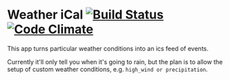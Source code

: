 Weather iCal [![Build Status](https://travis-ci.org/wwqrd/weather_ical.svg?branch=master)](https://travis-ci.org/wwqrd/weather_ical) [![Code Climate](https://codeclimate.com/github/wwqrd/weather_ical/badges/gpa.svg)](https://codeclimate.com/github/wwqrd/weather_ical)
============

This app turns particular weather conditions into an ics feed of events.

Currently it'll only tell you when it's going to rain, but the plan
is to allow the setup of custom weather conditions, e.g. `high_wind or
precipitation`.


